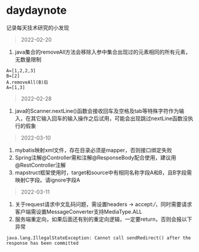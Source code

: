 # daydaynote
记录每天技术研究的小发现
> 2022-02-20
1.  java集合的removeAll方法会移除入参中集合出现过的元素相同的所有元素，无数量限制
```
A=[1,2,2,3]
B=[2]
A.removeAll(B)后
A=[1,3]
```
> 2022-02-28
1.  java的Scanner.nextLine()函数会接收回车及空格及tab等特殊字符作为输入，在其它输入回车的输入操作之后试用，可能会出现跳过nextLine函数没执行的假象

>2022-03-10
1.  mybatis映射xml文件，存在目录必须是mapper，否则接口绑定失败
2.  Spring注解@Controller需和注解@ResponseBody配合使用，建议用@RestController注解
3.  mapstruct框架使用时，target和source中有相同名称字段A和B，且B字段需映射C字段。请ignore字段A

>2022-03-11
1.  关于request请求中文乱码问题，需设置headers -> accept:*/*，同时需要请求客户端需设置MessageConverter支持MediaType.ALL
2.  服务端重定向，如果后面还有别的重定向逻辑，一定要return，否则会报以下异常
```
java.lang.IllegalStateException: Cannot call sendRedirect() after the response has been committed
```

